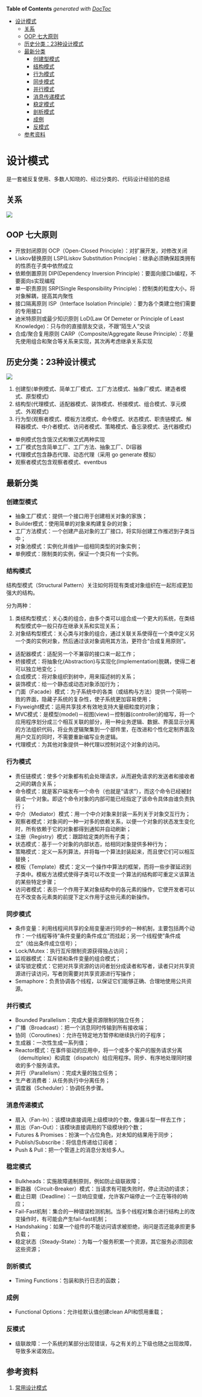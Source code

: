 <!-- START doctoc generated TOC please keep comment here to allow auto update -->
<!-- DON'T EDIT THIS SECTION, INSTEAD RE-RUN doctoc TO UPDATE -->
**Table of Contents**  *generated with [DocToc](https://github.com/thlorenz/doctoc)*

- [设计模式](#%E8%AE%BE%E8%AE%A1%E6%A8%A1%E5%BC%8F)
  - [关系](#%E5%85%B3%E7%B3%BB)
  - [OOP 七大原则](#oop-%E4%B8%83%E5%A4%A7%E5%8E%9F%E5%88%99)
  - [历史分类：23种设计模式](#%E5%8E%86%E5%8F%B2%E5%88%86%E7%B1%BB23%E7%A7%8D%E8%AE%BE%E8%AE%A1%E6%A8%A1%E5%BC%8F)
  - [最新分类](#%E6%9C%80%E6%96%B0%E5%88%86%E7%B1%BB)
    - [创建型模式](#%E5%88%9B%E5%BB%BA%E5%9E%8B%E6%A8%A1%E5%BC%8F)
    - [结构模式](#%E7%BB%93%E6%9E%84%E6%A8%A1%E5%BC%8F)
    - [行为模式](#%E8%A1%8C%E4%B8%BA%E6%A8%A1%E5%BC%8F)
    - [同步模式](#%E5%90%8C%E6%AD%A5%E6%A8%A1%E5%BC%8F)
    - [并行模式](#%E5%B9%B6%E8%A1%8C%E6%A8%A1%E5%BC%8F)
    - [消息传递模式](#%E6%B6%88%E6%81%AF%E4%BC%A0%E9%80%92%E6%A8%A1%E5%BC%8F)
    - [稳定模式](#%E7%A8%B3%E5%AE%9A%E6%A8%A1%E5%BC%8F)
    - [剖析模式](#%E5%89%96%E6%9E%90%E6%A8%A1%E5%BC%8F)
    - [成例](#%E6%88%90%E4%BE%8B)
    - [反模式](#%E5%8F%8D%E6%A8%A1%E5%BC%8F)
  - [参考资料](#%E5%8F%82%E8%80%83%E8%B5%84%E6%96%99)

<!-- END doctoc generated TOC please keep comment here to allow auto update -->

# 设计模式
是一套被反复使用、多数人知晓的、经过分类的、代码设计经验的总结

## 关系
![](.introduction_images/relation.png)


## OOP 七大原则
* 开放封闭原则 OCP（Open-Closed Principle）：对扩展开发，对修改关闭
* Liskov替换原则 LSP(Liskov Substitution Principle)：继承必须确保超类拥有的性质在子类中依然成立
* 依赖倒置原则 DIP(Dependency Inversion Principle)：要面向接口b编程，不要面向s实现编程
* 单一职责原则 SRP(Single Responsibility Principle)：控制类的粒度大小，将对象解耦，提高其内聚性
* 接口隔离原则 ISP（Interface Isolation Principle）：要为各个类建立他们需要的专用接口
* 迪米特原则或最少知识原则 LoD(Law Of Demeter or Principle of Least Knowledge)：只与你的直接朋友交谈，不跟“陌生人”交谈
* 合成/聚合复用原则 CARP（Composite/Aggregate Reuse Principle）：尽量先使用组合和聚合等关系来实现，其次再考虑继承关系实现


## 历史分类：23种设计模式
![](.introduction_images/design_mode.png)

1. 创建型(单例模式、简单工厂模式、工厂方法模式、抽象厂模式、建造者模式、原型模式)
2. 结构型(代理模式、适配器模式、装饰模式、桥接模式、组合模式、享元模式、外观模式)
3. 行为型(观察者模式、模板方法模式、命令模式、状态模式、职责链模式、解释器模式、中介者模式、访问者模式、策略模式、备忘录模式、迭代器模式)

- 单例模式包含饿汉式和懒汉式两种实现
- 工厂模式包含简单工厂、工厂方法、抽象工厂、DI容器
- 代理模式包含静态代理、动态代理（采用 go generate 模拟）
- 观察者模式包含观察者模式、eventbus

## 最新分类

### 创建型模式

- 抽象工厂模式：提供一个接口用于创建相关对象的家族；
- Builder模式：使用简单的对象来构建复杂的对象；
- 工厂方法模式：一个创建产品对象的工厂接口，将实际创建工作推迟到子类当中；
- 对象池模式：实例化并维护一组相同类型的对象实例；
- 单例模式：限制类的实例，保证一个类只有一个实例。

### 结构模式
结构型模式（Structural Pattern）关注如何将现有类或对象组织在一起形成更加强大的结构。

分为两种：

1. 类结构型模式：关心类的组合，由多个类可以组合成一个更大的系统，在类结构型模式中一般只存在继承关系和实现关系；
2. 对象结构型模式：关心类与对象的组合，通过关联关系使得在一个类中定义另一个类的实例对象，然后通过该对象调用其方法，更符合“合成复用原则”。


- 适配器模式：适配另一个不兼容的接口来一起工作；
- 桥接模式：将抽象化(Abstraction)与实现化(Implementation)脱耦，使得二者可以独立地变化；
- 合成模式：将对象组织到树中，用来描述树的关系；
- 装饰模式：给一个静态或动态对象添加行为；
- 门面（Facade）模式：为子系统中的各类（或结构与方法）提供一个简明一致的界面，隐藏子系统的复杂性，使子系统更加容易使用；
- Flyweight模式：运用共享技术有效地支持大量细粒度的对象；
- MVC模式：是模型(model)－视图(view)－控制器(controller)的缩写，将一个应用程序划分成三个相互关联的部分，用一种业务逻辑、数据、界面显示分离的方法组织代码，将业务逻辑聚集到一个部件里，在改进和个性化定制界面及用户交互的同时，不需要重新编写业务逻辑。
- 代理模式：为其他对象提供一种代理以控制对这个对象的访问。

### 行为模式
- 责任链模式：使多个对象都有机会处理请求，从而避免请求的发送者和接收者之间的耦合关系；
- 命令模式：就是客户端发布一个命令（也就是“请求”），而这个命令已经被封装成一个对象。即这个命令对象的内部可能已经指定了该命令具体由谁负责执行；
- 中介（Mediator）模式：用一个中介对象来封装一系列关于对象交互行为；
- 观察者模式：对象间的一种一对多的依赖关系，以便一个对象的状态发生变化时，所有依赖于它的对象都得到通知并自动刷新；
- 注册（Registry）模式：跟踪给定类的所有子类；
- 状态模式：基于一个对象的内部状态，给相同对象提供多种行为；
- 策略模式：定义一系列算法，并将每一个算法封装起来，而且使它们可以相互替换；
- 模板（Template）模式：定义一个操作中算法的框架，而将一些步骤延迟到子类中。模板方法模式使得子类可以不改变一个算法的结构即可重定义该算法的某些特定步骤；
- 访问者模式：表示一个作用于某对象结构中的各元素的操作，它使开发者可以在不改变各元素类的前提下定义作用于这些元素的新操作。

### 同步模式
- 条件变量：利用线程间共享的全局变量进行同步的一种机制，主要包括两个动作：一个线程等待”条件变量的条件成立”而挂起；另一个线程使”条件成立”（给出条件成立信号）；
- Lock/Mutex：执行互斥限制资源获得独占访问；
- 监视器模式：互斥锁和条件变量的组合模式；
- 读写锁定模式：它把对共享资源的访问者划分成读者和写者，读者只对共享资源进行读访问，写者则需要对共享资源进行写操作；
- Semaphore：负责协调各个线程，以保证它们能够正确、合理地使用公共资源。

### 并行模式
- Bounded Parallelism：完成大量资源限制的独立任务；
- 广播（Broadcast）：把一个消息同时传输到所有接收端；
- 协同（Coroutines）：允许在特定地方暂停和继续执行的子程序；
- 生成器：一次性生成一系列值；
- Reactor模式：在事件驱动的应用中，将一个或多个客户的服务请求分离（demultiplex）和调度（dispatch）给应用程序。同步、有序地处理同时接收的多个服务请求。
- 并行（Parallelism）：完成大量的独立任务；
- 生产者消费者：从任务执行中分离任务；
- 调度器（Scheduler）：协调任务步骤。
	
### 消息传递模式
- 扇入（Fan-In）：该模块直接调用上级模块的个数，像漏斗型一样去工作；
- 扇出（Fan-Out）：该模块直接调用的下级模块的个数；
- Futures & Promises：扮演一个占位角色，对未知的结果用于同步；
- Publish/Subscribe：将信息传递给订阅者；
- Push & Pull：把一个管道上的消息分发给多人。

### 稳定模式
- Bulkheads：实施故障遏制原则，例如防止级联故障；
- 断路器（Circuit-Breaker）模式：当请求有可能失败时，停止流动的请求；
- 截止日期（Deadline）：一旦响应变缓，允许客户端停止一个正在等待的响应；
- Fail-Fast机制：集合的一种错误检测机制。当多个线程对集合进行结构上的改变操作时，有可能会产生fail-fast机制；
- Handshaking：如果一个组件的不能访问请求被拒绝，询问是否还能承担更多负载；
- 稳定状态（Steady-State）：为每一个服务积累一个资源，其它服务必须回收这些资源；

### 剖析模式
- Timing Functions：包装和执行日志的函数；
	
### 成例
- Functional Options：允许给默认值创建clean API和惯用重载；
	
### 反模式
- 级联故障：一个系统的某部分出现错误，与之有关的上下级也随之出现故障，导致多米诺效应。


## 参考资料

1. [常用设计模式](https://github.com/mohuishou/go-design-pattern/blob/master/readme.md)

